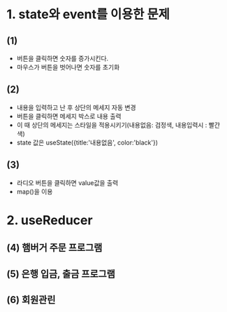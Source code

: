 # 1. state와 event를 이용한 문제

## (1)
- 버튼을 클릭하면 숫자를 증가시킨다.
- 마우스가 버튼을 벗어나면 숫자를 초기화

## (2)
- 내용을 입력하고 난 후 상단의 메세지 자동 변경
- 버튼을 클릭하면 메세지 박스로 내용 출력
- 이 때 상단의 메세지는 스타일을 적용시키기(내용없음: 검정색, 내용입력시 : 빨간색)
- state 값은 useState({title:'내용없음', color:'black'})

## (3)
- 라디오 버튼을 클릭하면 value값을 출력
- map()을 이용

# 2. useReducer

## (4) 햄버거 주문 프로그램

## (5) 은행 입금, 출금 프로그램

## (6) 회원관린